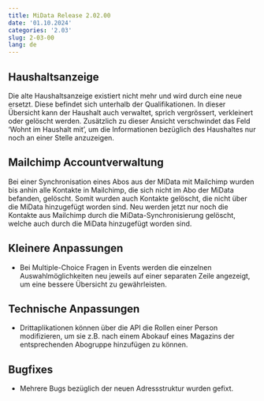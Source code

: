 ```yaml
---
title: MiData Release 2.02.00
date: '01.10.2024'
categories: '2.03'
slug: 2-03-00
lang: de
---
```


## Haushaltsanzeige
Die alte Haushaltsanzeige existiert nicht mehr und wird durch eine neue ersetzt. Diese befindet sich unterhalb der Qualifikationen. In dieser Übersicht kann der Haushalt auch verwaltet, sprich vergrössert, verkleinert oder gelöscht werden.
Zusätzlich zu dieser Ansicht verschwindet das Feld ‘Wohnt im Haushalt mit’, um die Informationen bezüglich des Haushaltes nur noch an einer Stelle anzuzeigen.

## Mailchimp Accountverwaltung
Bei einer Synchronisation eines Abos aus der MiData mit Mailchimp wurden bis anhin alle Kontakte in Mailchimp, die sich nicht im Abo der MiData befanden, gelöscht. Somit wurden auch Kontakte gelöscht, die nicht über die MiData hinzugefügt worden sind.
Neu werden jetzt nur noch die Kontakte aus Mailchimp durch die MiData-Synchronisierung gelöscht, welche auch durch die MiData hinzugefügt worden sind.

## Kleinere Anpassungen
- Bei Multiple-Choice Fragen in Events werden die einzelnen Auswahlmöglichkeiten neu jeweils auf einer separaten Zeile angezeigt, um eine bessere Übersicht zu gewährleisten.

## Technische Anpassungen
- Drittaplikationen können über die API die Rollen einer Person modifizieren, um sie z.B. nach einem Abokauf eines Magazins der entsprechenden Abogruppe hinzufügen zu können.

## Bugfixes
- Mehrere Bugs bezüglich der neuen Adressstruktur wurden gefixt. 
